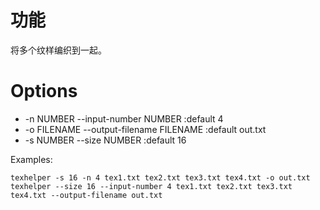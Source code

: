 # 功能

将多个纹样编织到一起。

# Options

+ -n NUMBER   --input-number NUMBER      :default 4
+ -o FILENAME --output-filename FILENAME :default out.txt
+ -s NUMBER   --size NUMBER              :default 16

Examples:
```batch
texhelper -s 16 -n 4 tex1.txt tex2.txt tex3.txt tex4.txt -o out.txt
texhelper --size 16 --input-number 4 tex1.txt tex2.txt tex3.txt tex4.txt --output-filename out.txt
``````
